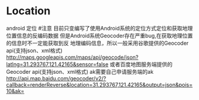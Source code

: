 # Location
android 定位
#注意
目前只变编写了使用Android系统的定位方式定位和获取地理位置信息的反编码数据
但是Android系统Geocoder存在严重bug,在获取地理位置的信息时不一定能获取到反
地理编码信息，所以一般采用谷歌提供的Geocoder api(支持json、xml格式)
http://maps.googleapis.com/maps/api/geocode/json?latlng=31.293767,121.42165&sensor=false
或者百度地图服务端提供的Geocoder api(支持json、xml格式) ak需要自己申请服务端的ak
http://api.map.baidu.com/geocoder/v2/?callback=renderReverse&location=31.293767,121.42165&output=json&pois=10&ak=
     
